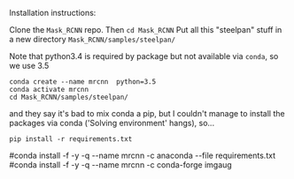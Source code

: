 Installation instructions:


Clone the `Mask_RCNN` repo. 
Then 
`cd Mask_RCNN`
Put all this "steelpan" stuff in a new directory `Mask_RCNN/samples/steelpan/`

Note that python3.4 is required by package but not available via `conda`, so we use 3.5
```
conda create --name mrcnn  python=3.5     
conda activate mrcnn
cd Mask_RCNN/samples/steelpan/
```
and they say it's bad to mix conda a pip, but I couldn't manage to install the packages via conda ('Solving environment' hangs), so...
```
pip install -r requirements.txt
```
#conda install -f -y -q --name mrcnn -c anaconda --file requirements.txt
#conda install -f -y -q --name mrcnn -c conda-forge imgaug

